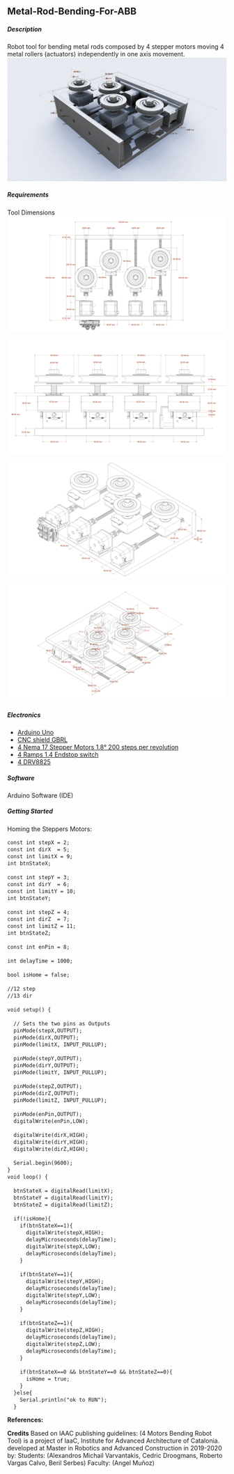 ## Metal-Rod-Bending-For-ABB

##### Description
Robot tool for bending metal rods composed by 4 stepper motors moving 4 metal rollers (actuators) independently in one axis movement.
  ![Intro Image](./doc/Intro-Image.jpg)

##### Requirements
Tool Dimensions
  ![Tool Dimensions Top View](./doc/Tool-dimensions-1.jpg)

  ![Tool Dimensions Side](./doc/Tool-dimensions-3.jpg)

  ![Tool Dimensions Isometric](./doc/Tool-dimensions-2.jpg)

  ![Tool Dimensions Isometric2](./doc/Tool-dimensions-4.jpg)
##### Electronics
* [Arduino Uno](https://www.amazon.es/Longruner-Tarjeta-Expansi%C3%B3n-Controlador-LK75/dp/B072N4FMRN/ref=sr_1_8?__mk_es_ES=%C3%85M%C3%85%C5%BD%C3%95%C3%91&keywords=grbl&qid=1573215919&sr=8-8&th=1)
* [CNC shield GBRL](https://www.amazon.es/Longruner-Tarjeta-Expansi%C3%B3n-Controlador-LK75/dp/B072N4FMRN/ref=sr_1_8?__mk_es_ES=%C3%85M%C3%85%C5%BD%C3%95%C3%91&keywords=grbl&qid=1573215919&sr=8-8&th=1)
* [4 Nema 17 Stepper Motors 1.8° 200 steps per revolution](https://www.amazon.es/Longruner-Tarjeta-Expansi%C3%B3n-Controlador-LK75/dp/B072N4FMRN/ref=sr_1_8?__mk_es_ES=%C3%85M%C3%85%C5%BD%C3%95%C3%91&keywords=grbl&qid=1573215919&sr=8-8&th=1)
* [4 Ramps 1.4 Endstop switch](https://www.amazon.es/Longruner-Tarjeta-Expansi%C3%B3n-Controlador-LK75/dp/B072N4FMRN/ref=sr_1_8?__mk_es_ES=%C3%85M%C3%85%C5%BD%C3%95%C3%91&keywords=grbl&qid=1573215919&sr=8-8&th=1)
* [4 DRV8825](https://www.amazon.es/Longruner-Tarjeta-Expansi%C3%B3n-Controlador-LK75/dp/B072N4FMRN/ref=sr_1_8?__mk_es_ES=%C3%85M%C3%85%C5%BD%C3%95%C3%91&keywords=grbl&qid=1573215919&sr=8-8&th=1)


##### Software
Arduino Software (IDE)

##### Getting Started

Homing the Steppers Motors:
```// defines pins numbers
const int stepX = 2;
const int dirX  = 5;
const int limitX = 9;
int btnStateX;

const int stepY = 3;
const int dirY  = 6;
const int limitY = 10;
int btnStateY;

const int stepZ = 4;
const int dirZ  = 7;
const int limitZ = 11;
int btnStateZ;

const int enPin = 8;

int delayTime = 1000;

bool isHome = false;

//12 step
//13 dir

void setup() {

  // Sets the two pins as Outputs
  pinMode(stepX,OUTPUT);
  pinMode(dirX,OUTPUT);
  pinMode(limitX, INPUT_PULLUP);

  pinMode(stepY,OUTPUT);
  pinMode(dirY,OUTPUT);
  pinMode(limitY, INPUT_PULLUP);

  pinMode(stepZ,OUTPUT);
  pinMode(dirZ,OUTPUT);
  pinMode(limitZ, INPUT_PULLUP);

  pinMode(enPin,OUTPUT);
  digitalWrite(enPin,LOW);

  digitalWrite(dirX,HIGH);
  digitalWrite(dirY,HIGH);
  digitalWrite(dirZ,HIGH);

  Serial.begin(9600);
}
void loop() {

  btnStateX = digitalRead(limitX);
  btnStateY = digitalRead(limitY);
  btnStateZ = digitalRead(limitZ);

  if(!isHome){
    if(btnStateX==1){
      digitalWrite(stepX,HIGH);
      delayMicroseconds(delayTime);
      digitalWrite(stepX,LOW);
      delayMicroseconds(delayTime);
    }

    if(btnStateY==1){
      digitalWrite(stepY,HIGH);
      delayMicroseconds(delayTime);
      digitalWrite(stepY,LOW);
      delayMicroseconds(delayTime);
    }

    if(btnStateZ==1){
      digitalWrite(stepZ,HIGH);
      delayMicroseconds(delayTime);
      digitalWrite(stepZ,LOW);
      delayMicroseconds(delayTime);
    }

    if(btnStateX==0 && btnStateY==0 && btnStateZ==0){
      isHome = true;
    }
  }else{
    Serial.println("ok to RUN");
  }
```
**References:**

**Credits**
Based on IAAC publishing guidelines:
(4 Motors Bending Robot Tool) is a project of IaaC, Institute for Advanced Architecture of Catalonia. developed at Master in Robotics and Advanced Construction in 2019-2020 by:
Students: (Alexandros Michail Varvantakis, Cedric Droogmans, Roberto Vargas Calvo, Beril Serbes)
Faculty: (Angel Muñoz)
